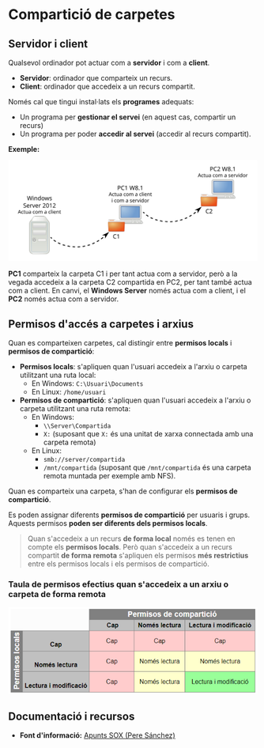 # Compartició de carpetes

## Servidor i client

Qualsevol ordinador pot actuar com a **servidor** i com a **client**.

* **Servidor**: ordinador que comparteix un recurs.
* **Client**: ordinador que accedeix a un recurs compartit.

Només cal que tingui instal·lats els **programes** adequats:

* Un programa per **gestionar el servei** \(en aquest cas, compartir un recurs\) 
* Un programa per poder **accedir al servei** \(accedir al recurs compartit\).

**Exemple:**

![](../../.gitbook/assets/uf3-servidorclient.svg)

**PC1** comparteix la carpeta C1 i per tant actua com a servidor, però a la vegada accedeix a la carpeta C2 compartida en PC2, per tant també actua com a client. En canvi, el **Windows Server** només actua com a client, i el **PC2** només actua com a servidor.

## Permisos d'accés a carpetes i arxius

Quan es comparteixen carpetes, cal distingir entre **permisos locals** i **permisos de compartició**:

* **Permisos locals**: s'apliquen quan l'usuari accedeix a l'arxiu o carpeta utilitzant una ruta local:
  * En Windows: `C:\Usuari\Documents`
  * En Linux: `/home/usuari`
* **Permisos de compartició**: s'apliquen quan l'usuari accedeix a l'arxiu o carpeta utilitzant una ruta remota:
  * En Windows: 
    * `\\Server\Compartida` 
    * `X:` \(suposant que `X:` és una unitat de xarxa connectada amb una carpeta remota\)
  * En Linux: 
    * `smb://server/compartida` 
    * `/mnt/compartida` \(suposant que  `/mnt/compartida` és una carpeta remota muntada per exemple amb NFS\).

Quan es comparteix una carpeta, s'han de configurar els **permisos de compartició**.

Es poden assignar diferents **permisos de compartició** per usuaris i grups. Aquests permisos **poden ser diferents dels permisos locals**.

> Quan s'accedeix a un recurs **de forma local** només es tenen en compte els **permisos locals**. Però quan s'accedeix a un recurs compartit **de forma remota** s'apliquen els permisos **més restrictius** entre els permisos locals i els permisos de compartició.

### Taula de permisos efectius quan s'accedeix a un arxiu o carpeta de forma remota

![](../../.gitbook/assets/uf3-taula-permisos-remots.PNG)

## Documentació i recursos

* **Font d'informació:** [Apunts SOX \(Pere Sánchez\)](http://moodlecf.sapalomera.cat/apunts/smx/sox/index.html?cap=183&ref=3021)

